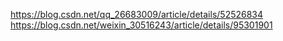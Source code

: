 https://blog.csdn.net/qq_26683009/article/details/52526834
https://blog.csdn.net/weixin_30516243/article/details/95301901
